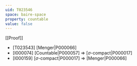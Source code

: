 ```yaml
---
uid: T023546
space: baire-space
property: countable
value: false
---
```

[[Proof]]

* [T023543] [Menger|P000066]
* [I000074] [Countable|P000057] => [$\sigma$-compact|P000017]
* [I000159] [$\sigma$-compact|P000017] => [Menger|P000066]


